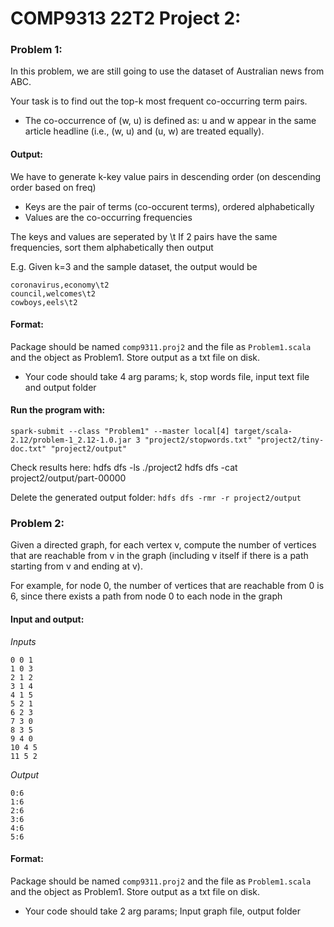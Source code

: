# COMP9313 22T2 Project 2:

### Problem 1:

In this problem, we are still going to use the dataset of Australian news from
ABC.

Your task is to find out the top-k most frequent co-occurring term pairs.

- The co-occurrence of (w, u) is defined as: u and w appear in the same article
  headline (i.e., (w, u) and (u, w) are treated equally).

#### Output:

We have to generate k-key value pairs in descending order (on descending order based on freq)

- Keys are the pair of terms (co-occurent terms), ordered alphabetically
- Values are the co-occurring frequencies

The keys and values are seperated by \t
If 2 pairs have the same frequencies, sort them alphabetically then output

E.g. Given k=3 and the sample dataset, the output would be

```
coronavirus,economy\t2
council,welcomes\t2
cowboys,eels\t2
```

#### Format:

Package should be named `comp9311.proj2` and the file as `Problem1.scala` and the object
as Problem1. Store output as a txt file on disk.

- Your code should take 4 arg params; k, stop words file, input text file and output folder

#### Run the program with:

```
spark-submit --class "Problem1" --master local[4] target/scala-2.12/problem-1_2.12-1.0.jar 3 "project2/stopwords.txt" "project2/tiny-doc.txt" "project2/output"
```

Check results here:
hdfs dfs -ls ./project2
hdfs dfs -cat project2/output/part-00000

Delete the generated output folder:
`hdfs dfs -rmr -r project2/output`

### Problem 2:

Given a directed graph, for each vertex v, compute the number of vertices that
are reachable from v in the graph (including v itself if there is a path starting
from v and ending at v).

For example, for node 0, the number of vertices that
are reachable from 0 is 6, since there exists a path from node 0 to each node in
the graph

#### Input and output:

_Inputs_

```
0 0 1
1 0 3
2 1 2
3 1 4
4 1 5
5 2 1
6 2 3
7 3 0
8 3 5
9 4 0
10 4 5
11 5 2
```

_Output_

```
0:6
1:6
2:6
3:6
4:6
5:6
```

#### Format:

Package should be named `comp9311.proj2` and the file as `Problem1.scala` and the object
as Problem1. Store output as a txt file on disk.

- Your code should take 2 arg params; Input graph file, output folder
